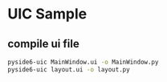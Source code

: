 # UIC Sample

## compile ui file

```bash
pyside6-uic MainWindow.ui -o MainWindow.py
pyside6-uic layout.ui -o layout.py
```